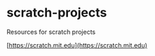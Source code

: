 # scratch-projects


Resources for scratch projects

[https://scratch.mit.edu](https://scratch.mit.edu)




